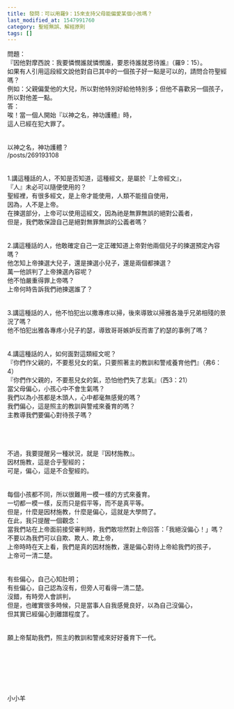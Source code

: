 ```yaml
---
title: 發問：可以用羅9：15來支持父母能偏愛某個小孩嗎？
last_modified_at: 1547991760
category: 聖經無誤、解經原則
tags: []
---
```


問題：<br>『因他對摩西說：我要憐憫誰就憐憫誰，要恩待誰就恩待誰』（羅9：15）。<br> 如果有人引用這段經文說他對自已其中的一個孩子好一點是可以的，請問合符聖經嗎？<br>例如：父親偏愛他的大兒，所以對他特別好給他特別多；但他不喜歡另一個孩子，所以對他差一點。<br><!--more-->答：<br>唉！當一個人開始『以神之名，神功護體』時，<br>這人已經在犯大罪了。<br> <br><br>以神之名，神功護體？<br>/posts/269193108<br><br><br>1.講這種話的人，不知是否知道，這種經文，是屬於『上帝經文』，<br>『人』未必可以隨便使用的？<br>聖經裡，有很多經文，是上帝才能使用，人類不能擅自使用，<br>因為，人不是上帝。<br>在揀選部分，上帝可以使用這經文，因為祂是無罪無誤的絕對公義者，<br>但是，我們敢保證自己是絕對無罪無誤的公義者嗎？<br> <br><br>2.講這種話的人，他敢確定自己一定正確知道上帝對他兩個兒子的揀選預定內容嗎？<br>他怎知上帝揀選大兒子，還是揀選小兒子，還是兩個都揀選？<br>萬一他誤判了上帝揀選內容呢？<br>他不怕嚴重得罪上帝嗎？<br>上帝何時告訴我們祂揀選誰了？<br> <br><br>3.講這種話的人，他不怕犯出以撒專疼以掃，後來導致以掃雅各幾乎兄弟相殘的景況了嗎？<br>他不怕犯出雅各專疼小兒子約瑟，導致哥哥嫉妒反而害了約瑟的事例了嗎？<br> <br><br>4.講這種話的人，如何面對這類經文呢？<br>『你們作父親的，不要惹兒女的氣，只要照著主的教訓和警戒養育他們』（弗6：4）<br>『你們作父親的，不要惹兒女的氣，恐怕他們失了志氣』（西3：21）<br>當父母偏心，小孩心中不會生氣嗎？<br>我們以為小孩都是木頭人，心中都毫無感覺的嗎？<br>我們偏心，這是照主的教訓與警戒來養育的嗎？<br>主教導我們要偏心對待孩子嗎？<br> <br><br><br><br>不過，我要提醒另一種狀況，就是『因材施教』。<br>因材施教，這是合乎聖經的；<br>可是，偏心，這是不合聖經的。<br><br><br>每個小孩都不同，所以很難用一模一樣的方式來養育。<br>一切都一模一樣，反而只是假平等，而不是真平等。<br>但是，什麼是因材施教，什麼是偏心，這就是大學問了。<br>在此，我只提醒一個觀念：<br>當我們站在上帝面前接受審判時，我們敢坦然對上帝回答：「我絕沒偏心！」嗎？<br>不要以為我們可以自欺、欺人、欺上帝，<br>上帝時時在天上看，我們是真的因材施教，還是偏心對待上帝給我們的孩子，<br>上帝可一清二楚。<br><br><br>有些偏心，自己心知肚明；<br>有些偏心，自己認為沒有，但旁人可看得一清二楚。<br>沒錯，有時旁人會誤判，<br>但是，也確實很多時候，只是當事人自我感覺良好，以為自己沒偏心，<br>但其實已經偏心到離譜程度了。<br><br><br>願上帝幫助我們，照主的教訓和警戒來好好養育下一代。<br><br><br><br><br><br><br><br>小小羊<br><br><br><br>
